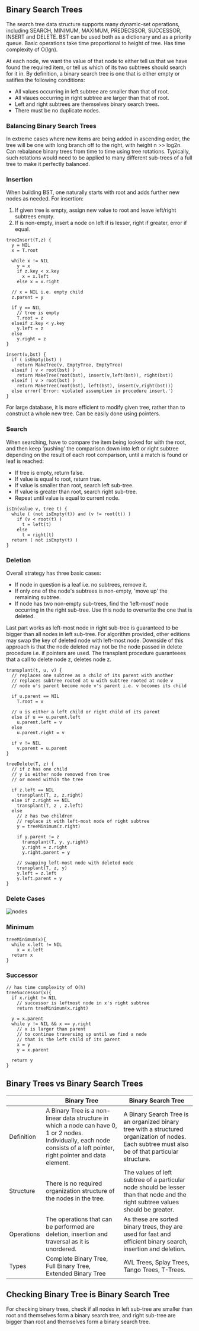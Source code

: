 ## Binary Search Trees

The search tree data structure supports many dynamic-set operations, including SEARCH, MINIMUM, MAXIMUM, PREDECSSOR, SUCCESSOR, INSERT and DELETE. BST can be used both as a dictionary and as a priority queue. Basic operations take time proportional to height of tree. Has time complexity of O(lgn).

At each node, we want the value of that node to either tell us that we have found the required item, or tell us which of its two subtrees should search for it in. By definition, a binary search tree is one that is either empty or satifies the following conditions:

- All values occurring in left subtree are smaller than that of root.
- All vlaues occurring in right subtree are larger than that of root.
- Left and right subtrees are themselves binary search trees.
- There must be no duplicate nodes.

### Balancing Binary Search Trees

In extreme cases where new items are being added in ascending order, the tree will be one with long branch off to the right, with height n >> log2n. Can rebalance binary trees from time to time using tree rotations. Typically, such rotations would need to be applied to many different sub-trees of a full tree to make it perfectly balanced.

### Insertion

When building BST, one naturally starts with root and adds further new nodes as needed. For insertion:

1. If given tree is empty, assign new value to root and leave left/right subtrees empty.
2. If is non-empty, insert a node on left if is lesser, right if greater, error if equal.

```
treeInsert(T,z) {
  y = NIL
  x = T.root

  while x != NIL
    y = x
    if z.key < x.key
      x = x.left
    else x = x.right

  // x = NIL i.e. empty child
  z.parent = y

  if y == NIL
    // tree is empty
    T.root = z
  elseif z.key < y.key
    y.left = z
  else
    y.right = z
}
```

```
insert(v,bst) {
  if ( isEmpty(bst) )
    return MakeTree(v, EmptyTree, EmptyTree)
  elseif ( v < root(bst) )
    return MakeTree(root(bst), insert(v,left(bst)), right(bst))
  elseif ( v > root(bst) )
    return MakeTree(root(bst), left(bst), insert(v,right(bst)))
  else error(`Error: violated assumption in procedure insert.')
}
```

For large database, it is more efficient to modify given tree, rather than to construct a whole new tree. Can be easily done using pointers.

### Search

When searching, have to compare the item being looked for with the root, and then keep 'pushing' the comparison down into left or right subtree depending on the result of each root comparison, until a match is found or leaf is reached:

- If tree is empty, return false.
- If value is equal to root, return true.
- If value is smaller than root, search left sub-tree.
- If value is greater than root, search right sub-tree.
- Repeat until value is equal to current node.

```
isIn(value v, tree t) {
  while ( (not isEmpty(t)) and (v != root(t)) )
    if (v < root(t) )
      t = left(t)
    else
      t = right(t)
  return ( not isEmpty(t) )
}
```

### Deletion

Overall strategy has three basic cases:

- If node in question is a leaf i.e. no subtrees, remove it.
- If only one of the node's subtrees is non-empty, 'move up' the remaining subtree.
- If node has two non-empty sub-trees, find the 'left-most' node occurring in the right sub-tree. Use this node to overwrite the one that is deleted.

Last part works as left-most node in right sub-tree is guaranteed to be bigger than all nodes in left sub-tree. For algorithm provided, other editions may swap the key of deleted node with left-most node. Downside of this approach is that the node deleted may not be the node passed in delete procedure i.e. if pointers are used. The transplant procedure guaranteees that a call to delete node z, deletes node z.

```
transplant(t, u, v) {
  // replaces one subtree as a child of its parent with another
  // replaces subtree rooted at u with subtree rooted at node v
  // node u's parent become node v's parent i.e. v becomes its child

  if u.parent == NIL
    T.root = v

  // u is either a left child or right child of its parent
  else if u == u.parent.left
    u.parent.left = v
  else
    u.parent.right = v

  if v != NIL
    v.parent = u.parent
}
```

```
treeDelete(T, z) {
  // if z has one child
  // y is either node removed from tree
  // or moved within the tree

  if z.left == NIL
    transplant(T, z, z.right)
  else if z.right == NIL
    transplant(T, z , z.left)
  else
    // z has two children
    // replace it with left-most node of right subtree
    y = treeMinimum(z.right)

    if y.parent != z
      transplant(T, y, y.right)
      y.right = z.right
      y.right.parent = y

    // swapping left-most node with deleted node
    transplant(T, z, y)
    y.left = z.left
    y.left.parent = y
}
```

### Delete Cases

![nodes](../../../assets/BST-deletion.PNG)

### Minimum

```
treeMinimum(x){
  while x.left != NIL
    x = x.left
  return x
}
```

### Successor

```
// has time complexity of O(h)
treeSuccessor(x){
  if x.right != NIL
    // successor is leftmost node in x's right subtree
    return treeMinimum(x.right)

  y = x.parent
  while y != NIL && x == y.right
    // x is larger than parent
    // to continue traversing up until we find a node
    // that is the left child of its parent
    x = y
    y = x.parent

  return y
}
```

## Binary Trees vs Binary Search Trees

|            | Binary Tree                                                                                                                                                                | Binary Search Tree                                                                                                                                |
| ---------- | -------------------------------------------------------------------------------------------------------------------------------------------------------------------------- | ------------------------------------------------------------------------------------------------------------------------------------------------- |
| Definition | A Binary Tree is a non-linear data structure in which a node can have 0, 1 or 2 nodes. Individually, each node consists of a left pointer, right pointer and data element. | A Binary Search Tree is an organized binary tree with a structured organization of nodes. Each subtree must also be of that particular structure. |
| Structure  | There is no required organization structure of the nodes in the tree.                                                                                                      | The values of left subtree of a particular node should be lesser than that node and the right subtree values should be greater.                   |
| Operations | The operations that can be performed are deletion, insertion and traversal as it is unordered.                                                                             | As these are sorted binary trees, they are used for fast and efficient binary search, insertion and deletion.                                     |
| Types      | Complete Binary Tree, Full Binary Tree, Extended Binary Tree                                                                                                               | AVL Trees, Splay Trees, Tango Trees, T-Trees.                                                                                                     |

## Checking Binary Tree is Binary Search Tree

For checking binary trees, check if all nodes in left sub-tree are smaller than root and themselves form a binary search tree, and right sub-tree are bigger than root and themselves form a binary search tree.
